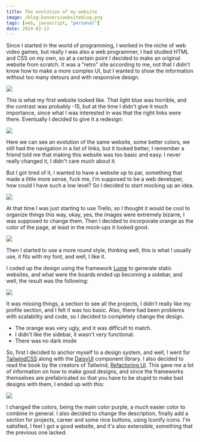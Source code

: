 ```yaml
---
title: The evolution of my website
image: /blog-banners/websiteblog.png
tags: [web, javascript, "personal"]
date: 2024-02-13
---
```


Since I started in the world of programming, I worked in the niche of web video
games, but really I was also a web programmer, I had studied HTML and CSS on my
own, so at a certain point I decided to make an original website from scratch.
It was a "retro" site according to me, not that I didn't know how to make a more
complex UI, but I wanted to show the information without too many detours and
with responsive design.

![](https://cdn.glitch.global/85c25e59-236a-4ea3-a0be-f1c093fa4365/FERIEzFXIAEUyys.png?v=1707507789745)

This is what my first website looked like. That light blue was horrible, and the
contrast was probably -15, but at the time I didn't give it much importance,
since what I was interested in was that the right links were there. Eventually I
decided to give it a redesign:

![](https://cdn.glitch.global/85c25e59-236a-4ea3-a0be-f1c093fa4365/FERIMweWYAEo4S9.png?v=1707507896764)

Here we can see an evolution of the same website, some better colors, we still
had the navigation in a list of links, but it looked better, I remember a friend
told me that making this website was too basic and easy. I never really changed
it, I didn't care much about it.

But I got tired of it, I wanted to have a website up to par, something that made
a little more sense, fuck me, I'm supposed to be a web developer, how could I
have such a low level? So I decided to start mocking up an idea.

![](https://cdn.glitch.global/85c25e59-236a-4ea3-a0be-f1c093fa4365/ae1b236d-2c69-4190-9dca-7b650aedbade.image.png?v=1707508336964)

At that time I was just starting to use Trello, so I thought it would be cool to
organize things this way, okay, yes, the images were extremely bizarre, I was
supposed to change them. Then I decided to incorporate orange as the color of
the page, at least in the mock-ups it looked good.

![](https://cdn.glitch.global/85c25e59-236a-4ea3-a0be-f1c093fa4365/383000be-6d14-4917-8fbf-038b2e34f3da.image.png?v=1707508453686)

Then I started to use a more round style, thinking well, this is what I usually
use, it fits with my font, and well, I like it.

I coded up the design using the framework [Lume](https://lume.land) to generate
static websites, and what were the boards ended up becoming a sidebar, and well,
the result was the following:

![](https://cdn.glitch.global/85c25e59-236a-4ea3-a0be-f1c093fa4365/fcd03ace-d236-41a0-a1f9-76878362fc7e.image.png?v=1707510221877)

It was missing things, a section to see all the projects, I didn't really like
my profile section, and I felt it was too basic. Also, there had been problems
with scalability and code, so I decided to completely change the design.

- The orange was very ugly, and it was difficult to match.
- I didn't like the sidebar, it wasn't very functional.
- There was no dark mode

So, first I decided to anchor myself to a design system, and well, I went for
[TailwindCSS](https://tailwindcss.com) along with the
[DaisyUI](https://daisyui.com) component library. I also decided to read the
book by the creators of Tailwind, [Refactoring UI](https://refactoringui.com).
This gave me a lot of information on how to make good designs, and since the
frameworks themselves are prefabricated so that you have to be stupid to make
bad designs with them, I ended up with this:

![](https://cdn.glitch.global/85c25e59-236a-4ea3-a0be-f1c093fa4365/b0dd8df6-69fe-448c-b1ad-ecc744f65580.image.png?v=1707510564460)

I changed the colors, being the main color purple, a much easier color to
combine in general. I also decided to change the description, finally add a
section for projects, career and some nice buttons, using Iconify icons. I'm
satisfied, I feel I got a good website, and it's also extensible, something that
the previous one lacked.
